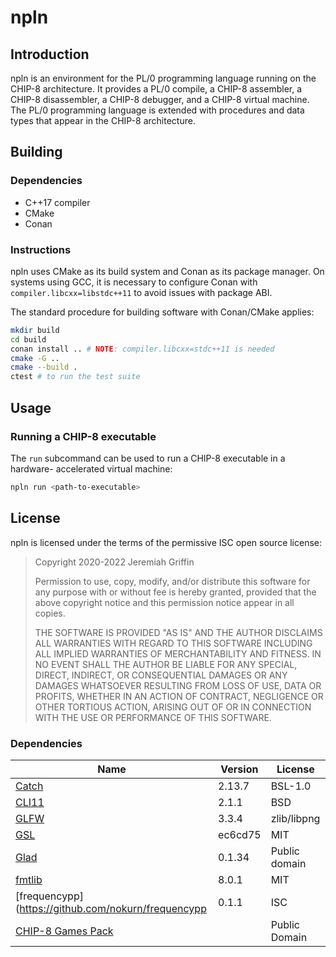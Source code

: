 # npln

## Introduction

npln is an environment for the PL/0 programming language running on the
CHIP-8 architecture.  It provides a PL/0 compile, a CHIP-8 assembler,
a CHIP-8 disassembler, a CHIP-8 debugger, and a CHIP-8 virtual machine.
The PL/0 programming language is extended with procedures and data types
that appear in the CHIP-8 architecture.

## Building

### Dependencies

- C++17 compiler
- CMake
- Conan

### Instructions

npln uses CMake as its build system and Conan as its package manager.
On systems using GCC, it is necessary to configure Conan with
`compiler.libcxx=libstdc++11` to avoid issues with package ABI.

The standard procedure for building software with Conan/CMake applies:

```sh
mkdir build
cd build
conan install .. # NOTE: compiler.libcxx=stdc++11 is needed
cmake -G ..
cmake --build .
ctest # to run the test suite
```

## Usage

### Running a CHIP-8 executable

The `run` subcommand can be used to run a CHIP-8 executable in a hardware-
accelerated virtual machine:
```sh
npln run <path-to-executable>
```

## License

npln is licensed under the terms of the permissive ISC open source
license:

> Copyright 2020-2022 Jeremiah Griffin
>
> Permission to use, copy, modify, and/or distribute this software for
> any purpose with or without fee is hereby granted, provided that the
> above copyright notice and this permission notice appear in all
> copies.
>
> THE SOFTWARE IS PROVIDED "AS IS" AND THE AUTHOR DISCLAIMS ALL
> WARRANTIES WITH REGARD TO THIS SOFTWARE INCLUDING ALL IMPLIED
> WARRANTIES OF MERCHANTABILITY AND FITNESS.  IN NO EVENT SHALL THE
> AUTHOR BE LIABLE FOR ANY SPECIAL, DIRECT, INDIRECT, OR CONSEQUENTIAL
> DAMAGES OR ANY DAMAGES WHATSOEVER RESULTING FROM LOSS OF USE, DATA OR
> PROFITS, WHETHER IN AN ACTION OF CONTRACT, NEGLIGENCE OR OTHER
> TORTIOUS ACTION, ARISING OUT OF OR IN CONNECTION WITH THE USE OR
> PERFORMANCE OF THIS SOFTWARE.

### Dependencies

Name                                                | Version | License
--------------------------------------------------- | ------- | --------------
[Catch](https://github.com/catchorg/Catch2)         | 2.13.7  | BSL-1.0
[CLI11](https://github.com/CLIUtils/CLI11)          | 2.1.1   | BSD
[GLFW](https://www.glfw.org)                        | 3.3.4   | zlib/libpng
[GSL](https://github.com/microsoft/GSL)             | ec6cd75 | MIT
[Glad](https://glad.dav1d.de)                       | 0.1.34  | Public domain
[fmtlib](https://fmt.dev)                           | 8.0.1   | MIT
[frequencypp](https://github.com/nokurn/frequencypp | 0.1.1   | ISC
[CHIP-8 Games Pack](https://www.zophar.net/pdroms/chip8/chip-8-games-pack.html) | | Public Domain

